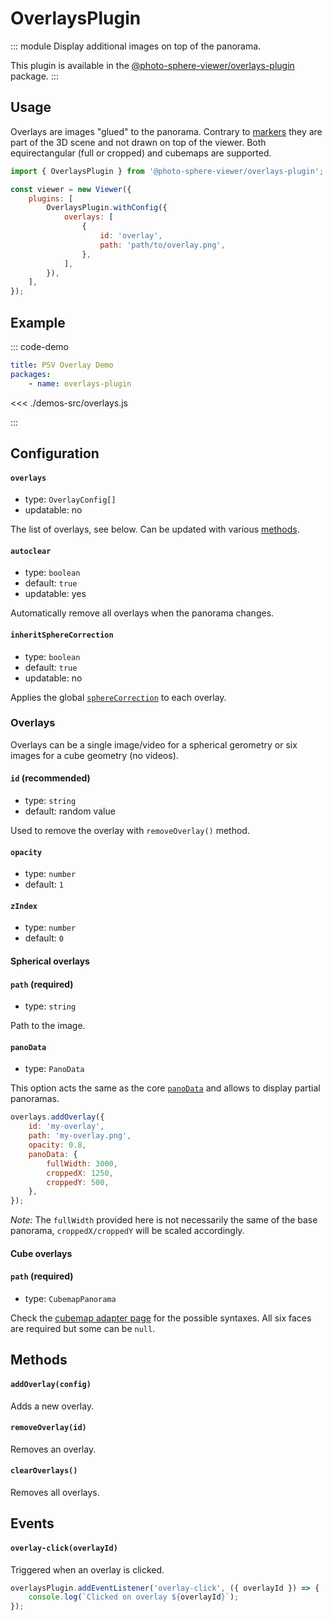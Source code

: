 # OverlaysPlugin

<Badges module="overlays-plugin"/>

::: module
<ApiButton page="modules/OverlaysPlugin.html"/>
Display additional images on top of the panorama.

This plugin is available in the [@photo-sphere-viewer/overlays-plugin](https://www.npmjs.com/package/@photo-sphere-viewer/overlays-plugin) package.
:::

## Usage

Overlays are images "glued" to the panorama. Contrary to [markers](./markers.md) they are part of the 3D scene and not drawn on top of the viewer.
Both equirectangular (full or cropped) and cubemaps are supported.

```js
import { OverlaysPlugin } from '@photo-sphere-viewer/overlays-plugin';

const viewer = new Viewer({
    plugins: [
        OverlaysPlugin.withConfig({
            overlays: [
                {
                    id: 'overlay',
                    path: 'path/to/overlay.png',
                },
            ],
        }),
    ],
});
```

## Example

::: code-demo

```yaml
title: PSV Overlay Demo
packages:
    - name: overlays-plugin
```

<<< ./demos-src/overlays.js

:::

## Configuration

#### `overlays`

-   type: `OverlayConfig[]`
-   updatable: no

The list of overlays, see below. Can be updated with various [methods](#methods).

#### `autoclear`

-   type: `boolean`
-   default: `true`
-   updatable: yes

Automatically remove all overlays when the panorama changes.

#### `inheritSphereCorrection`

-   type: `boolean`
-   default: `true`
-   updatable: no

Applies the global [`sphereCorrection`](../guide/config.md#spherecorrection) to each overlay.

### Overlays

Overlays can be a single image/video for a spherical gerometry or six images for a cube geometry (no videos).

#### `id` (recommended)

-   type: `string`
-   default: random value

Used to remove the overlay with `removeOverlay()` method.

#### `opacity`

-   type: `number`
-   default: `1`

#### `zIndex`

-   type: `number`
-   default: `0`

#### Spherical overlays

#### `path` (required)

-   type: `string`

Path to the image.

#### `panoData`

-   type: `PanoData`

This option acts the same as the core [`panoData`](../guide/config.md#panodata) and allows to display partial panoramas.

```js
overlays.addOverlay({
    id: 'my-overlay',
    path: 'my-overlay.png',
    opacity: 0.8,
    panoData: {
        fullWidth: 3000,
        croppedX: 1250,
        croppedY: 500,
    },
});
```

_Note:_ The `fullWidth` provided here is not necessarily the same of the base panorama, `croppedX/croppedY` will be scaled accordingly.

#### Cube overlays

#### `path` (required)

-   type: `CubemapPanorama`

Check the [cubemap adapter page](../guide/adapters/cubemap.md#panorama-options) for the possible syntaxes. All six faces are required but some can be `null`.

## Methods

#### `addOverlay(config)`

Adds a new overlay.

#### `removeOverlay(id)`

Removes an overlay.

#### `clearOverlays()`

Removes all overlays.

## Events

#### `overlay-click(overlayId)`

Triggered when an overlay is clicked.

```js
overlaysPlugin.addEventListener('overlay-click', ({ overlayId }) => {
    console.log(`Clicked on overlay ${overlayId}`);
});
```
